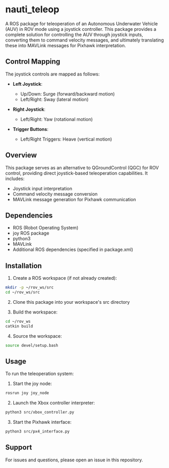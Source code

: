 # nauti_teleop

A ROS package for teleoperation of an Autonomous Underwater Vehicle (AUV) in ROV mode using a joystick controller. This package provides a complete solution for controlling the AUV through joystick inputs, converting them to command velocity messages, and ultimately translating these into MAVLink messages for Pixhawk interpretation.

## Control Mapping

The joystick controls are mapped as follows:

- **Left Joystick**:
  - Up/Down: Surge (forward/backward motion)
  - Left/Right: Sway (lateral motion)

- **Right Joystick**:
  - Left/Right: Yaw (rotational motion)

- **Trigger Buttons**:
  - Left/Right Triggers: Heave (vertical motion)


## Overview

This package serves as an alternative to QGroundControl (QGC) for ROV control, providing direct joystick-based teleoperation capabilities. It includes:
- Joystick input interpretation
- Command velocity message conversion
- MAVLink message generation for Pixhawk communication

## Dependencies

- ROS (Robot Operating System)
- joy ROS package
- python3
- MAVLink
- Additional ROS dependencies (specified in package.xml)

## Installation

1. Create a ROS workspace (if not already created):
```bash
mkdir -p ~/rov_ws/src
cd ~/rov_ws/src
```

2. Clone this package into your workspace's src directory

3. Build the workspace:
```bash
cd ~/rov_ws
catkin build
```

4. Source the workspace:
```bash
source devel/setup.bash
```

## Usage

To run the teleoperation system:

1. Start the joy node:
```bash
rosrun joy joy_node
```

2. Launch the Xbox controller interpreter:
```bash
python3 src/xbox_controller.py
```

3. Start the Pixhawk interface:
```bash
python3 src/px4_interface.py
```

## Support
For issues and questions, please open an issue in this repository.

